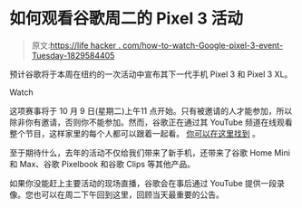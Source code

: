 # 如何观看谷歌周二的 Pixel 3 活动

> 原文:[https://life hacker . com/how-to-watch-Google-pixel-3-event-Tuesday-1829584405](https://lifehacker.com/how-to-watch-googles-pixel-3-event-tuesday-1829584405)

预计谷歌将于本周在纽约的一次活动中宣布其下一代手机 Pixel 3 和 Pixel 3 XL。

Watch

这项赛事将于 10 月 9 日(星期二)上午11 点开始。只有被邀请的人才能参加，所以除非你有邀请，否则你不能参加。然而，谷歌正在通过其 YouTube 频道在线观看整个节目，这样家里的每个人都可以跟着一起看。 [你可以在这里找到](https://www.youtube.com/channel/UCIG1k8umaCIIrujZPzZPIMA) 。

至于期待什么，去年的活动不仅给我们带来了新手机，还带来了谷歌 Home Mini 和 Max、谷歌 Pixelbook 和谷歌 Clips 等其他产品。

如果你没能赶上主要活动的现场直播，谷歌会在事后通过 YouTube 提供一段录像。您也可以在周二下午回到这里，回顾当天最重要的公告。